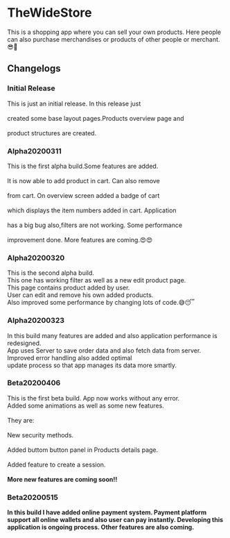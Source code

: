 # TheWideStore  
This is a shopping app where you can sell your own products. Here people can also purchase merchandises or products of other people or merchant. 😎🛒  
## Changelogs  
### Initial Release  
This is just an initial release. In this release just</br>  
created some base layout pages.Products overview page and</br>  
product structures are created.  
### Alpha20200311  
This is the first alpha build.Some features are added.</br>  
It is now able to add product in cart. Can also remove</br>  
from cart. On overview screen added  a badge of cart</br>  
which displays the item numbers added in cart. Application</br>  
has a big bug also,filters are not working. Some performance</br>  
improvement done. More features are coming.😍😍  
  
### Alpha20200320  
This is the second alpha build.</br> This one has working filter as well as a new edit product page. </br>  This page contains product added by user. </br>  User can edit and remove his own added products. </br>  Also improved some performance by changing lots of code.😅😴  
  
### Alpha20200323  
In this build many features are added and also application performance is redesigned.</br>App uses Server to save order data and also fetch data from server.</br>Improved error handling also added optimal </br>update process so that app manages its data more smartly.  
  
### Beta20200406  
This is the first beta build. App now works without any error.</br> Added some animations as well as some new features.  
</br>They are:</br>  
New security methods.</br>  
Added buttom button panel in Products details page.</br>  
Added feature to create a session.</br>  
<b>More new features are coming soon!!

### Beta20200515
In this build I have added online payment system. Payment platform support all online wallets and also user can pay instantly. Developing this application is ongoing process.
Other features are also coming.  
